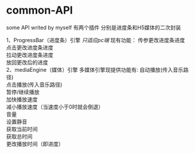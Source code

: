 # common-API
some API writed by myself
有两个插件
分别是进度条和H5媒体的二次封装

1、ProgressBar（进度条）引擎 *只适应pc端*
	现有功能：
		传参更改进度条进度		
		点击更改进度条进度		
		拉动更改进度条进度	
		放回更改后的进度		
2、mediaEngine（媒体）引擎 
	多媒体引擎现提供功能有:
	 	自动播放(传入音乐路径) 	
	 	点击播放(传入音乐路径) 	
	 	暂停/继续播放 		
	 	加快播放速度		
	 	减小播放速度（当速度小于0时就会倒退）		
	 	音量		
	 	设置静音		
	 	获取当前时间	
	 	获取总时间	
	 	更改播放时间（即进度）


